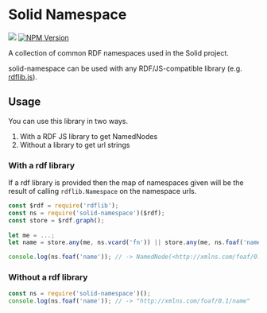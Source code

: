 # Solid Namespace
[![](https://img.shields.io/badge/project-Solid-7C4DFF.svg?style=flat)](https://github.com/solid/solid)
[![NPM Version](https://img.shields.io/npm/v/solid-namespace.svg?style=flat)](https://npm.im/solid-namespace)

A collection of common RDF namespaces used in the Solid project.

solid-namespace can be used with any RDF/JS-compatible library (e.g. [rdflib.js](/linkeddata/rdflib.js)). 


## Usage

You can use this library in two ways. 

1. With a RDF JS library to get NamedNodes
2. Without a library to get url strings

### With a rdf library

If a rdf library is provided then the map of namespaces given will be the result of calling `rdflib.Namespace` on the namespace urls.

```js
const $rdf = require('rdflib');
const ns = require('solid-namespace')($rdf);
const store = $rdf.graph();
    
let me = ...;
let name = store.any(me, ns.vcard('fn')) || store.any(me, ns.foaf('name'));

console.log(ns.foaf('name')); // -> NamedNode(<http://xmlns.com/foaf/0.1/name>)
```

### Without a rdf library

```js
const ns = require('solid-namespace')();
console.log(ns.foaf('name')); // -> "http://xmlns.com/foaf/0.1/name"
```
